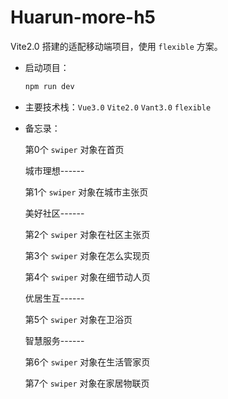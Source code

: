 # Huarun-more-h5
Vite2.0 搭建的适配移动端项目，使用 `flexible` 方案。

+ 启动项目：

  ```js
  npm run dev
  ```

- 主要技术栈：`Vue3.0`   `Vite2.0`   `Vant3.0`   `flexible`

+ 备忘录：

  第0个 `swiper` 对象在首页

  城市理想------

  第1个 `swiper` 对象在城市主张页

  美好社区------

  第2个 `swiper` 对象在社区主张页  
  
  第3个 `swiper` 对象在怎么实现页  

  第4个 `swiper` 对象在细节动人页  

  优居生互------

  第5个 `swiper` 对象在卫浴页
  
  智慧服务------
  
  第6个 `swiper` 对象在生活管家页  
  
  第7个 `swiper` 对象在家居物联页

